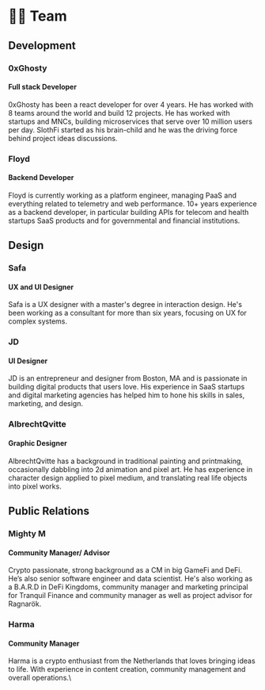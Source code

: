 # 👨🏫 Team

## Development

### 0xGhosty

#### Full stack Developer

0xGhosty has been a react developer for over 4 years. He has worked with 8 teams around the world and build 12 projects. He has worked with startups and MNCs, building microservices that serve over 10 million users per day. SlothFi started as his brain-child and he was the driving force behind project ideas discussions.&#x20;

### Floyd

#### Backend Developer

Floyd is currently working as a platform engineer, managing PaaS and everything related to telemetry and web performance. 10+ years experience as a backend developer, in particular building APIs for telecom and health startups SaaS products and for governmental and financial institutions.

## Design

### Safa

#### UX and UI Designer

Safa is a UX designer with a master's degree in interaction design. He's been working as a consultant for more than six years, focusing on UX for complex systems.&#x20;

### JD

#### UI Designer

JD is an entrepreneur and designer from Boston, MA and is passionate in building digital products that users love. His experience in SaaS startups and digital marketing agencies has helped him to hone his skills in sales, marketing, and design.

### AlbrechtQvitte

#### Graphic Designer

AlbrechtQvitte has a background in traditional painting and printmaking, occasionally dabbling into 2d animation and pixel art. He has experience in character design applied to pixel medium, and translating real life objects into pixel works.

## Public Relations

### Mighty M

#### Community Manager/ Advisor

Crypto passionate, strong background as a CM in big GameFi and DeFi. He’s also senior software engineer and data scientist. He's also working as a B.A.R.D in DeFi Kingdoms, community manager and marketing principal for Tranquil Finance and community manager as well as project advisor for Ragnarök.

### Harma

#### Community Manager

Harma is a crypto enthusiast from the Netherlands that loves bringing ideas to life. With experience in content creation, community management and overall operations.\
